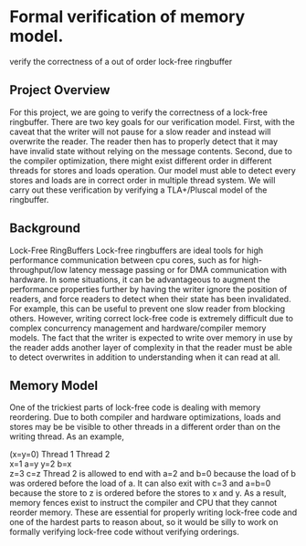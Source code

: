 
# Formal verification of memory model.
verify the correctness of a out of order lock-free ringbuffer
## Project Overview  
For this project, we are going to verify the correctness of a lock-free ringbuffer. There are two key goals for our verification model. First, with the caveat that the writer will not pause for a slow reader and instead will overwrite the reader. The reader then has to properly detect that it may have invalid state without relying on the message contents. Second, due to the compiler optimization, there might exist different order in different threads for stores and loads operation. Our model must able to detect every stores and loads are in correct order in multiple thread system.  We will carry out these verification by verifying a TLA+/Pluscal model of the ringbuffer. 
## Background 
Lock-Free RingBuffers Lock-free ringbuffers are ideal tools for high performance communication between cpu cores, such as for high-throughput/low latency message passing or for DMA communication with hardware. In some situations, it can be advantageous to augment the performance properties further by having the writer ignore the position of readers, and force readers to detect when their state has been invalidated. For example, this can be useful to prevent one slow reader from blocking others. However, writing correct lock-free code is extremely difficult due to complex concurrency management and hardware/compiler memory models. The fact that the writer is expected to write over memory in use by the reader adds another layer of complexity in that the reader must be able to detect overwrites in addition to understanding when it can read at all. 
## Memory Model  
One of the trickiest parts of lock-free code is dealing with memory reordering. Due to both compiler and hardware optimizations, loads and stores may be be visible to other threads in a different order than on the writing thread. As an example, 
 
 (x=y=0) Thread 1    Thread 2    
           x=1         a=y 
           y=2         b=x   
           z=3         c=z 
 Thread 2 is allowed to end with a=2 and b=0 because the load of b was ordered before the load of a. It can also exit with c=3 and a=b=0 because the store to z is ordered before the stores to x and y. As a result, memory fences exist to instruct the compiler and CPU that they cannot reorder memory. These are essential for properly writing lock-free code and one of the hardest parts to reason about, so it would be silly to work on formally verifying lock-free code without verifying orderings. 
